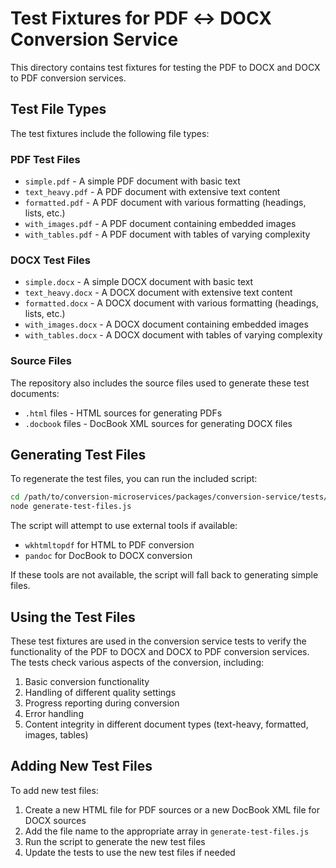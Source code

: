 # Test Fixtures for PDF ↔ DOCX Conversion Service

This directory contains test fixtures for testing the PDF to DOCX and DOCX to PDF conversion services.

## Test File Types

The test fixtures include the following file types:

### PDF Test Files
- `simple.pdf` - A simple PDF document with basic text
- `text_heavy.pdf` - A PDF document with extensive text content
- `formatted.pdf` - A PDF document with various formatting (headings, lists, etc.)
- `with_images.pdf` - A PDF document containing embedded images
- `with_tables.pdf` - A PDF document with tables of varying complexity

### DOCX Test Files
- `simple.docx` - A simple DOCX document with basic text
- `text_heavy.docx` - A DOCX document with extensive text content
- `formatted.docx` - A DOCX document with various formatting (headings, lists, etc.)
- `with_images.docx` - A DOCX document containing embedded images
- `with_tables.docx` - A DOCX document with tables of varying complexity

### Source Files
The repository also includes the source files used to generate these test documents:
- `.html` files - HTML sources for generating PDFs
- `.docbook` files - DocBook XML sources for generating DOCX files

## Generating Test Files

To regenerate the test files, you can run the included script:

```bash
cd /path/to/conversion-microservices/packages/conversion-service/tests/fixtures
node generate-test-files.js
```

The script will attempt to use external tools if available:
- `wkhtmltopdf` for HTML to PDF conversion
- `pandoc` for DocBook to DOCX conversion

If these tools are not available, the script will fall back to generating simple files.

## Using the Test Files

These test fixtures are used in the conversion service tests to verify the functionality of the PDF to DOCX and DOCX to PDF conversion services. The tests check various aspects of the conversion, including:

1. Basic conversion functionality
2. Handling of different quality settings
3. Progress reporting during conversion
4. Error handling
5. Content integrity in different document types (text-heavy, formatted, images, tables)

## Adding New Test Files

To add new test files:

1. Create a new HTML file for PDF sources or a new DocBook XML file for DOCX sources
2. Add the file name to the appropriate array in `generate-test-files.js`
3. Run the script to generate the new test files
4. Update the tests to use the new test files if needed
